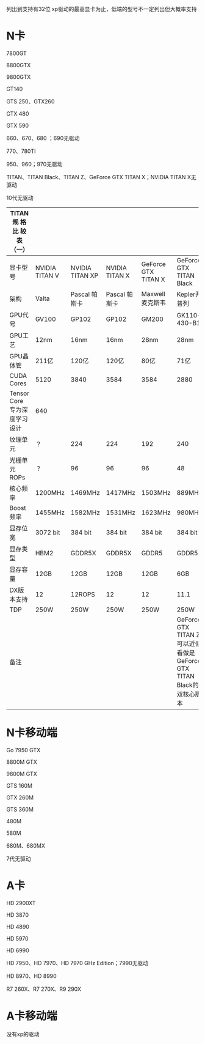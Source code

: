 列出到支持有32位 xp驱动的最高显卡为止，低端的型号不一定列出但大概率支持



# N卡

7800GT

8800GTX

9800GTX

GT140

GTS 250、GTX260

GTX 480

GTX 590

660、670、680 ；690无驱动

770、780TI

950、960；970无驱动

TITAN、TITAN Black、TITAN Z、GeForce GTX TITAN X；NVIDIA TITAN X无驱动

10代无驱动

| **TITAN规 格 比 较 表（一）** |                |                 |                |                     |                                                              |                   |
| ----------------------------- | -------------- | --------------- | -------------- | ------------------- | ------------------------------------------------------------ | ----------------- |
| 显卡型号                      | NVIDIA TITAN V | NVIDIA TITAN XP | NVIDIA TITAN X | GeForce GTX TITAN X | GeForce GTX TITAN Black                                      | GeForce GTX TITAN |
| 架构                          | Valta          | Pascal 帕斯卡   | Pascal 帕斯卡  | Maxwell麦克斯韦     | Kepler开普列                                                 | Kepler开普列      |
| GPU代号                       | GV100          | GP102           | GP102          | GM200               | GK110-430-B1                                                 | GK110-400-A1      |
| GPU工艺                       | 12nm           | 16nm            | 16nm           | 28nm                | 28nm                                                         | 28nm              |
| GPU晶体管                     | 211亿          | 120亿           | 120亿          | 80亿                | 71亿                                                         | 71亿              |
| CUDA Cores                    | 5120           | 3840            | 3584           | 3584                | 2880                                                         | 2688              |
| Tensor Core 专为深度学习 设计 | 640            |                 |                |                     |                                                              |                   |
| 纹理单元                      | ？             | 224             | 224            | 192                 | 240                                                          | 224               |
| 光栅单元ROPs                  | ？             | 96              | 96             | 96                  | 48                                                           | 48                |
| 核心频率                      | 1200MHz        | 1469MHz         | 1417MHz        | 1503MHz             | 889MHz                                                       | 837MHz            |
| Boost频率                     | 1455MHz        | 1582MHz         | 1531MHz        | 1623MHz             | 980MHz                                                       | 876MHz            |
| 显存位宽                      | 3072 bit       | 384 bit         | 384 bit        | 384 bit             | 384 bit                                                      | 384 bit           |
| 显存类型                      | HBM2           | GDDR5X          | GDDR5X         | GDDR5               | GDDR5                                                        | GDDR5             |
| 显存容量                      | 12GB           | 12GB            | 12GB           | 12GB                | 6GB                                                          | 6GB               |
| DX版本支持                    | 12             | 12ROPS          | 12             | 12                  | 11.1                                                         | 11.1              |
| TDP                           | 250W           | 250W            | 250W           | 250W                | 250W                                                         | 250W              |
| 备注                          |                |                 |                |                     | GeForce GTX TITAN Z可以近似看做是GeForce GTX TITAN Black的双核心版本 |                   |



# N卡移动端

Go 7950 GTX

8800M GTX

9800M GTX

GTS 160M

GTX 260M

GTS 360M

480M

580M

680M、680MX

7代无驱动





# A卡

HD 2900XT

HD 3870

HD 4890

HD 5970

HD 6990

HD 7950、HD 7970、HD 7970 GHz Edition；7990无驱动

HD 8970、HD 8990

R7 260X、R7 270X、R9 290X







# A卡移动端

没有xp的驱动